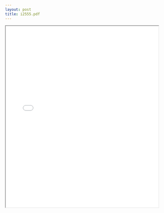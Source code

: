 ```yaml
---
layout: post
title: i2555.pdf
---
```


<div class="pdf-container">
<iframe src="/ea/assets/pdfs/i2555.pdf" height="600" width="100%" allowFullScreen="true"></iframe>
</div>

